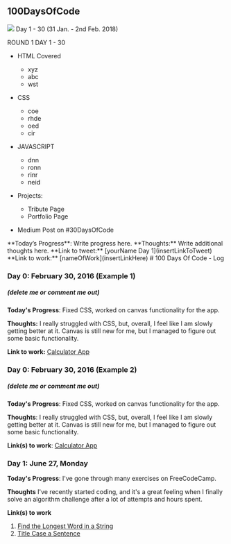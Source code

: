 <h2 align=”center”>100DaysOfCode</h2>
<img src = "https://cdn.pixabay.com/photo/2017/06/23/10/48/code-2434271_960_720.jpg">
Day 1 - 30 (31 Jan. - 2nd Feb. 2018)

ROUND 1 DAY 1 - 30
*	HTML Covered
	- xyz
	- abc
	- wst
	
*	CSS
	- coe
	- rhde
	- oed
	- cir
	
*	JAVASCRIPT
	- dnn
	- ronn
	- rinr
	- neid
	
*	Projects: 
	- Tribute Page 
	- Portfolio Page
  - Medium Post on #30DaysOfCode


</h2>
**Today’s Progress**: Write progress here.
**Thoughts:** Write additional thoughts here.
**Link to tweet:** [yourName Day 1](insertLinkToTweet)
**Link to work:** [nameOfWork](insertLinkHere)
# 100 Days Of Code - Log

### Day 0: February 30, 2016 (Example 1)
##### (delete me or comment me out)

**Today's Progress**: Fixed CSS, worked on canvas functionality for the app.

**Thoughts:** I really struggled with CSS, but, overall, I feel like I am slowly getting better at it. Canvas is still new for me, but I managed to figure out some basic functionality.

**Link to work:** [Calculator App](http://www.example.com)

### Day 0: February 30, 2016 (Example 2)
##### (delete me or comment me out)

**Today's Progress**: Fixed CSS, worked on canvas functionality for the app.

**Thoughts**: I really struggled with CSS, but, overall, I feel like I am slowly getting better at it. Canvas is still new for me, but I managed to figure out some basic functionality.

**Link(s) to work**: [Calculator App](http://www.example.com)


### Day 1: June 27, Monday

**Today's Progress**: I've gone through many exercises on FreeCodeCamp.

**Thoughts** I've recently started coding, and it's a great feeling when I finally solve an algorithm challenge after a lot of attempts and hours spent.

**Link(s) to work**
1. [Find the Longest Word in a String](https://www.freecodecamp.com/challenges/find-the-longest-word-in-a-string)
2. [Title Case a Sentence](https://www.freecodecamp.com/challenges/title-case-a-sentence)
